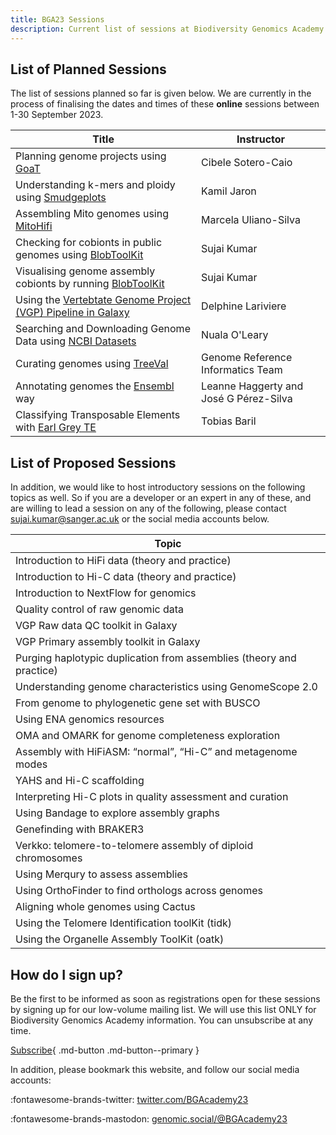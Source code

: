 ```yaml
---
title: BGA23 Sessions
description: Current list of sessions at Biodiversity Genomics Academy 2023
---
```


## List of Planned Sessions

The list of sessions planned so far is given below. We are currently in the process of finalising the dates and times of these **online** sessions between 1-30 September 2023. 

| Title | Instructor |
|-------|------------|
| Planning genome projects using [GoaT](https://goat.genomehubs.org) | Cibele Sotero-Caio |
| Understanding k-mers and ploidy using [Smudgeplots](https://github.com/KamilSJaron/smudgeplot) | Kamil Jaron |
| Assembling Mito genomes using [MitoHifi](https://github.com/marcelauliano/MitoHiFi) | Marcela Uliano-Silva |
| Checking for cobionts in public genomes using [BlobToolKit](https://blobtoolkit.genomehubs.org/view) | Sujai Kumar |
| Visualising genome assembly cobionts by running [BlobToolKit](https://blobtoolkit.genomehubs.org/view) | Sujai Kumar |
| Using the [Vertebtate Genome Project (VGP) Pipeline in Galaxy](https://training.galaxyproject.org/training-material/topics/assembly/tutorials/vgp_genome_assembly/tutorial.html) | Delphine Lariviere |
| Searching and Downloading Genome Data using [NCBI Datasets](https://www.ncbi.nlm.nih.gov/datasets/) | Nuala O'Leary |
| Curating genomes using [TreeVal](https://github.com/sanger-tol/treeval) | Genome Reference Informatics Team |
| Annotating genomes the [Ensembl](https://rapid.ensembl.org/info/genome/genebuild/index.html) way | Leanne Haggerty and José G Pérez-Silva |
| Classifying Transposable Elements with [Earl Grey TE](https://github.com/TobyBaril/EarlGrey) | Tobias Baril |

## List of Proposed Sessions

In addition, we would like to host introductory sessions on the following topics as well. So if you are a developer or an expert in any of these, and are willing to lead a session on any of the following, please contact [sujai.kumar@sanger.ac.uk](mailto:sujai.kumar@sanger.ac.uk) or the social media accounts below.

| Topic |
|-------|
| Introduction to HiFi data (theory and practice) |
| Introduction to Hi-C data (theory and practice) |
| Introduction to NextFlow for genomics |
| Quality control of raw genomic data |
| VGP Raw data QC toolkit in Galaxy |
| VGP Primary assembly toolkit in Galaxy |
| Purging haplotypic duplication from assemblies (theory and practice) |
| Understanding genome characteristics using GenomeScope 2.0 |
| From genome to phylogenetic gene set with BUSCO |
| Using ENA genomics resources |
| OMA and OMARK for genome completeness exploration |
| Assembly with HiFiASM: “normal”, “Hi-C” and metagenome modes |
| YAHS and Hi-C scaffolding |
| Interpreting Hi-C plots in quality assessment and curation |
| Using Bandage to explore assembly graphs |
| Genefinding with BRAKER3 |
| Verkko: telomere-to-telomere assembly of diploid chromosomes |
| Using Merqury to assess assemblies |
| Using OrthoFinder to find orthologs across genomes |
| Aligning whole genomes using Cactus |
| Using the Telomere Identification toolKit (tidk) |
| Using the Organelle Assembly ToolKit (oatk) |

## How do I sign up?

Be the first to be informed as soon as registrations open for these sessions by signing up for our low-volume mailing list. We will use this list ONLY for Biodiversity Genomics Academy information. You can unsubscribe at any time.

[Subscribe](https://zcmp.eu/QIAZ){ .md-button .md-button--primary }

In addition, please bookmark this website, and follow our social media accounts:

:fontawesome-brands-twitter: [twitter.com/BGAcademy23](https://twitter.com/BGAcademy23)

:fontawesome-brands-mastodon: [genomic.social/@BGAcademy23](https://genomic.social/@BGAcademy23)<a rel="me" href="https://genomic.social/@BGAcademy23"></a>
